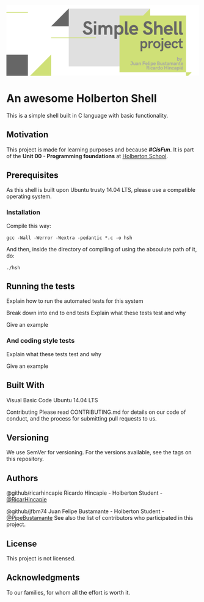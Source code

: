 ![](images/header_image.png)

# An awesome Holberton Shell
 This is a simple shell built in C language with basic functionality. 

## Motivation
This project is made for learning purposes and because ***#CisFun***. 
It is part of the **Unit 00 - Programming foundations** at [Holberton School](https://www.holbertonschool.com/pathway_foundations).

## Prerequisites
As this shell is built upon Ubuntu trusty 14.04 LTS, please use a compatible operating system. 

### Installation
Compile this way:

```
gcc -Wall -Werror -Wextra -pedantic *.c -o hsh
```

And then, inside the directory of compiling of using the absoulute path of it, do: 
```
./hsh
```

## Running the tests
Explain how to run the automated tests for this system

Break down into end to end tests
Explain what these tests test and why

Give an example

### And coding style tests
Explain what these tests test and why

Give an example

## Built With
Visual Basic Code
Ubuntu 14.04 LTS


Contributing
Please read CONTRIBUTING.md for details on our code of conduct, and the process for submitting pull requests to us.

## Versioning
We use SemVer for versioning. For the versions available, see the tags on this repository.

## Authors
@github/ricarhincapie Ricardo Hincapie - Holberton Student - [@RicarHincapie](https://www.linkedin.com/in/ricardohincapie/)

@github/jfbm74 Juan Felipe Bustamante - Holberton Student - [@PipeBustamante](https://www.linkedin.com/in/pipebustamantem/)
See also the list of contributors who participated in this project.

## License
This project is not licensed.

## Acknowledgments
To our families, for whom all the effort is worth it.
